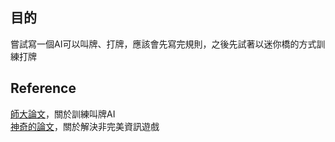 ## 目的
嘗試寫一個AI可以叫牌、打牌，應該會先寫完規則，之後先試著以迷你橋的方式訓練打牌  
## Reference
[師大論文](https://www.csie.ntu.edu.tw/~htlin/paper/doc/bridgedrl.pdf)，關於訓練叫牌AI  
[神奇的論文](https://arxiv.org/pdf/2007.13544.pdf)，關於解決非完美資訊遊戲  